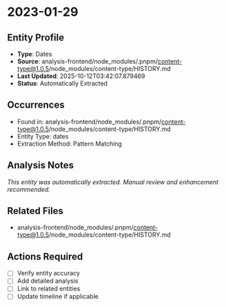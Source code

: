 # 2023-01-29

## Entity Profile
- **Type**: Dates
- **Source**: analysis-frontend/node_modules/.pnpm/content-type@1.0.5/node_modules/content-type/HISTORY.md
- **Last Updated**: 2025-10-12T03:42:07.879469
- **Status**: Automatically Extracted

## Occurrences
- Found in: analysis-frontend/node_modules/.pnpm/content-type@1.0.5/node_modules/content-type/HISTORY.md
- Entity Type: dates
- Extraction Method: Pattern Matching

## Analysis Notes
*This entity was automatically extracted. Manual review and enhancement recommended.*

## Related Files
- analysis-frontend/node_modules/.pnpm/content-type@1.0.5/node_modules/content-type/HISTORY.md

## Actions Required
- [ ] Verify entity accuracy
- [ ] Add detailed analysis
- [ ] Link to related entities
- [ ] Update timeline if applicable
